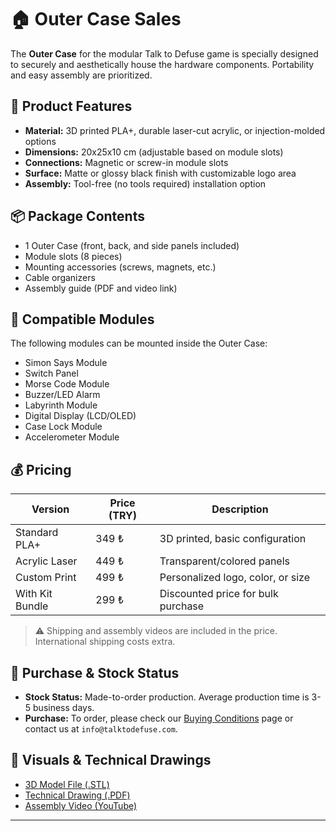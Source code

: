 # 🏠 Outer Case Sales

The **Outer Case** for the modular Talk to Defuse game is specially designed to securely and aesthetically house the hardware components. Portability and easy assembly are prioritized.

## 🎨 Product Features

- **Material:** 3D printed PLA+, durable laser-cut acrylic, or injection-molded options  
- **Dimensions:** 20x25x10 cm (adjustable based on module slots)  
- **Connections:** Magnetic or screw-in module slots  
- **Surface:** Matte or glossy black finish with customizable logo area  
- **Assembly:** Tool-free (no tools required) installation option  

## 📦 Package Contents

- 1 Outer Case (front, back, and side panels included)  
- Module slots (8 pieces)  
- Mounting accessories (screws, magnets, etc.)  
- Cable organizers  
- Assembly guide (PDF and video link)  

## 🔌 Compatible Modules

The following modules can be mounted inside the Outer Case:

- Simon Says Module  
- Switch Panel  
- Morse Code Module  
- Buzzer/LED Alarm  
- Labyrinth Module  
- Digital Display (LCD/OLED)  
- Case Lock Module  
- Accelerometer Module  

## 💰 Pricing

| Version          | Price (TRY) | Description                         |
|------------------|-------------|------------------------------------|
| Standard PLA+    | 349 ₺       | 3D printed, basic configuration    |
| Acrylic Laser    | 449 ₺       | Transparent/colored panels          |
| Custom Print     | 499 ₺       | Personalized logo, color, or size   |
| With Kit Bundle  | 299 ₺       | Discounted price for bulk purchase  |

> ⚠️ Shipping and assembly videos are included in the price. International shipping costs extra.

## 🛒 Purchase & Stock Status

- **Stock Status:** Made-to-order production. Average production time is 3-5 business days.  
- **Purchase:** To order, please check our [Buying Conditions](buying-conditions.md) page or contact us at `info@talktodefuse.com`.

## 📐 Visuals & Technical Drawings

- [3D Model File (.STL)](../downloads/outer-case.stl)  
- [Technical Drawing (.PDF)](../downloads/outer-case.pdf)  
- [Assembly Video (YouTube)](https://youtube.com/@talktodefuse)

---


